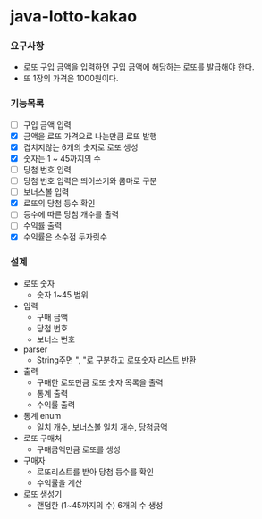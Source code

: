 # java-lotto-kakao
### 요구사항
- 로또 구입 금액을 입력하면 구입 금액에 해당하는 로또를 발급해야 한다. 
- 또 1장의 가격은 1000원이다.

### 기능목록
- [ ] 구입 금액 입력
- [x] 금액을 로또 가격으로 나눈만큼 로또 발행
- [x] 겹치지않는 6개의 숫자로 로또 생성
- [x] 숫자는 1 ~ 45까지의 수 
- [ ] 당첨 번호 입력
- [ ] 당첨 번호 입력은 띄어쓰기와 콤마로 구분
- [ ] 보너스볼 입력
- [x] 로또의 당첨 등수 확인
- [ ] 등수에 따른 당첨 개수를 출력
- [ ] 수익률 출력
- [x] 수익률은 소수점 두자릿수

### 설계
- 로또 숫자
  - 숫자 1~45 범위
- 입력
  - 구매 금액
  - 당첨 번호
  - 보너스 번호
- parser
  - String주면 ", "로 구분하고 로또숫자 리스트 반환
- 출력
  - 구매한 로또만큼 로또 숫자 목록을 출력
  - 통계 출력
  - 수익률 출력
- 통계 enum
  - 일치 개수, 보너스볼 일치 개수, 당첨금액
- 로또 구매처
  - 구매금액만큼 로또를 생성
- 구매자
  - 로또리스트를 받아 당첨 등수를 확인
  - 수익률을 계산
- 로또 생성기
  - 랜덤한 (1~45까지의 수) 6개의 수 생성